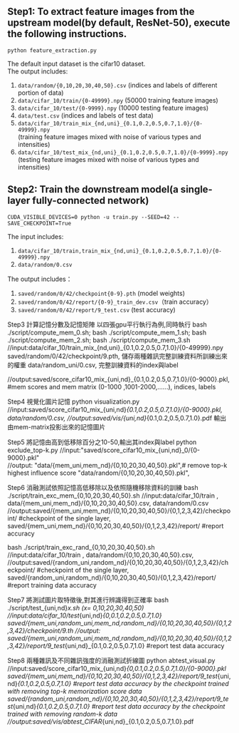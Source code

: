 ## Step1: To extract feature images from the upstream model(by default, ResNet-50), execute the following instructions.
```shell
python feature_extraction.py
```
The default input dataset is the cifar10 dataset.</br>
The output includes:
1. `data/random/{0,10,20,30,40,50}.csv` (indices and labels of different portion of data)
2. `data/cifar_10/train/{0-49999}.npy` (50000 training feature images)
3. `data/cifar_10/test/{0-9999}.npy` (10000 testing feature images)
4. `data/test.csv` (indices and labels of test data)
5. `data/cifar_10/train_mix_{nd,uni}_{0.1,0.2,0.5,0.7,1.0}/{0-49999}.npy`</br>
   (training feature images mixed with noise of various types and intensities)
6. `data/cifar_10/test_mix_{nd,uni}_{0.1,0.2,0.5,0.7,1.0}/{0-9999}.npy` </br>
   (testing feature images mixed with noise of various types and intensities)

## Step2: Train the downstream model(a single-layer fully-connected network)
```shell
CUDA_VISIBLE_DEVICES=0 python -u train.py --SEED=42 --SAVE_CHECKPOINT=True
```
The input includes:
1. `data/cifar_10/train,train_mix_{nd,uni}_{0.1,0.2,0.5,0.7,1.0}/{0-49999}.npy`
2. `data/random/0.csv`</br>

The output includes：
1. `saved/random/0/42/checkpoint{0-9}.pth` (model weights)
2. `saved/random/0/42/report/{0-9}_train_dev.csv`（train accuracy）
3. `saved/random/0/42/report/9_test.csv` (test accuracy)

Step3 計算記憶分數及記憶矩陣
以四張gpu平行執行為例,同時執行
bash ./script/compute_mem_0.sh; bash ./script/compute_mem_1.sh; bash ./script/compute_mem_2.sh; bash ./script/compute_mem_3.sh
//input:data/cifar_10/train_mix_{nd,uni}_{0.1,0.2,0.5,0.7,1.0}/{0-49999}.npy
        saved/random/0/42/checkpoint/9.pth, 儲存兩種雜訊完整訓練資料所訓練出來的權重
        data/random_uni/0.csv, 完整訓練資料的index與label

//output:saved/score_cifar10_mix_{uni,nd}_{0.1,0.2,0.5,0.7,1.0}/{0-9000}.pkl, #mem scores and mem matrix (0-1000 ,1001-2000,......), indices, labels

Step4 視覺化圖片記憶
python visualization.py
//input:saved/score_cifar10_mix_{uni,nd}_{0.1,0.2,0.5,0.7,1.0}/{0-9000}.pkl,
        data/random/0.csv,
//output:saved/vis/{uni,nd}_{0.1,0.2,0.5,0.7,1.0}.pdf  輸出由mem-matrix投影出來的記憶圖片

Step5 將記憶由高到低移除百分之10-50,輸出其index與label
python exclude_top-k.py
//input:"saved/score_cifar10_mix_{uni,nd}_0/{0-9000}.pkl"  
//output: "data/{mem_uni,mem_nd}/{0,10,20,30,40,50}.pkl",# remove top-k highest influence score
          "data/random/{0,10,20,30,40,50}.pkl",

Step6 消融測試依照記憶高低移除以及依照隨機移除資料的訓練
bash ./script/train_exc_mem_{0,10,20,30,40,50}.sh 
//input:data/cifar_10/train ,
        data/{mem_uni,mem_nd}/{0,10,20,30,40,50}.csv,
        data/random/0.csv
//output:saved/{mem_uni,mem_nd}/{0,10,20,30,40,50}/{0,1,2,3,42}/checkpoint/  #checkpoint of the single layer, 
        saved/{mem_uni,mem_nd}/{0,10,20,30,40,50}/{0,1,2,3,42}/report/  #report accuracy

bash ./script/train_exc_rand_{0,10,20,30,40,50}.sh  
//input:data/cifar_10/train ,
        data/random/{0,10,20,30,40,50}.csv,
//output:saved/{random_uni,random_nd}/{0,10,20,30,40,50}/{0,1,2,3,42}/checkpoint/  #checkpoint of the single layer, 
        saved/{random_uni,random_nd}/{0,10,20,30,40,50}/{0,1,2,3,42}/report/  #report training data accuracy

Step7 將測試圖片取特徵後,對其進行辨識得到正確率
bash ./script/test_{uni,nd}_x.sh (x= 0,10,20,30,40,50)
//input:data/cifar_10/test_{uni,nd}_{0,0.1,0.2,0.5,0.7,1.0}
        saved/{mem_uni,random_uni,mem_nd,random_nd}/{0,10,20,30,40,50}/{0,1,2,3,42}/checkpoint/9.th
//output: saved/{mem_uni,random_uni,mem_nd,random_nd}/{0,10,20,30,40,50}/{0,1,2,3,42}/report/9_test_{uni,nd}_{0.1,0.2,0.5,0.7,1.0}  #report test data accuracy

Step8 兩種雜訊及不同雜訊強度的消融測試折線圖
python abtest_visual.py
//input:saved/score_cifar10_mix_{uni,nd}_{0,0.1,0.2,0.5,0.7,1.0}/{0-9000}.pkl 
        saved/{mem_uni,mem_nd}/{0,10,20,30,40,50}/{0,1,2,3,42}/report/9_test_{uni,nd}_{0.1,0.2,0.5,0.7,1.0}  #report test data accuracy by the checkpoint trained with removing top-k memorization score data
        saved/{random_uni,random_nd}/{0,10,20,30,40,50}/{0,1,2,3,42}/report/9_test_{uni,nd}_{0.1,0.2,0.5,0.7,1.0}  #report test data accuracy by the checkpoint trained with removing random-k data
//output:saved/vis/abtest_CIFAR_{uni,nd}_{0.1,0.2,0.5,0.7,1.0}.pdf 

